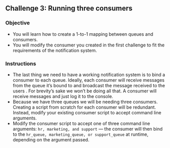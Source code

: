 ## Challenge 3: Running three consumers

### Objective

- You will learn how to create a 1-to-1 mapping between queues and consumers.
- You will modify the consumer you created in the first challenge to fit the requirements of the notification system.

### Instructions

- The last thing we need to have a working notification system is to bind a consumer to each queue. Ideally, each consumer will receive messages from the queue it’s bound to and broadcast the message received to the users . For brevity’s sake we won’t be doing all that. A consumer will receive messages and just log it to the console.
- Because we have three queues we will be needing three consumers. Creating a script from scratch for each consumer will be redundant. Instead, modify your existing consumer script to accept command line arguments.
- Modify the consumer script to accept one of three command line arguments: `hr, marketing, and support`  — the consumer will then bind to the `hr_queue, marketing_queue, or support_queue` at runtime, depending on the argument passed.
